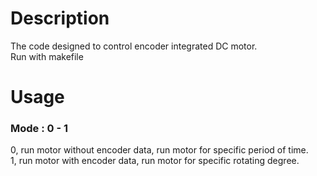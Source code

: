# Description
The code designed to control encoder integrated DC motor. <br />
Run with makefile

# Usage
### Mode : 0 - 1  <br />
0, run motor without encoder data, run motor for specific period of time. <br />
1, run motor with encoder data, run motor for specific rotating degree. <br />

